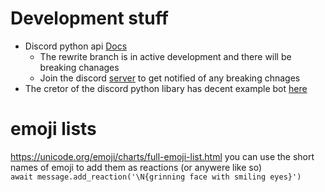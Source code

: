 

# Development stuff

- Discord python api [Docs](http://discordpy.readthedocs.io/en/rewrite/)
    - The rewrite branch is in active development and there will be breaking chanages
    - Join the discord [server](https://discord.gg/r3sSKJJ) to get notified of any breaking chnages
- The cretor of the discord python libary has decent example bot [here](https://github.com/Rapptz/RoboDanny)

# emoji lists
https://unicode.org/emoji/charts/full-emoji-list.html
you can use the short names of emoji to add them as reactions (or anywere like so)    
`await message.add_reaction('\N{grinning face with smiling eyes}')`
